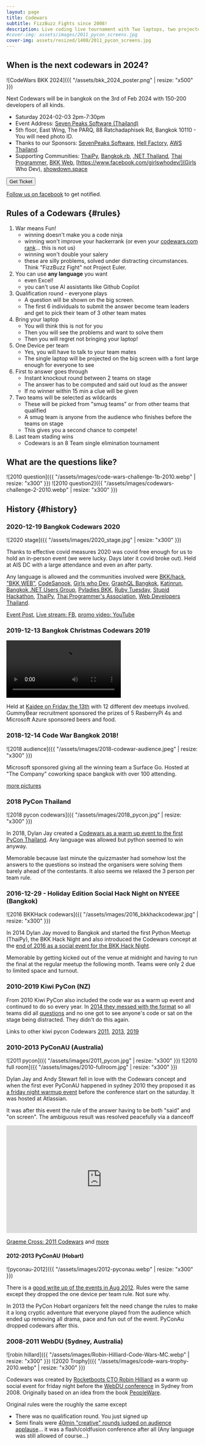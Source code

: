 ```yaml
---
layout: page
title: Codewars
subtitle: FizzBuzz Fights since 2008!
description: Live coding live tournament with Two laptops, two projectors, two teams at a time, one programming task - everyone else has some finger food and a drink and watches the chaos. Teams of 4 people formed spontaneously.
#cover-img: assets/images/2011_pycon_screens.jpg
cover-img: assets/resized/1400/2011_pycon_screens.jpg
---
```


<!-- {{ "/assets/images/2011_pycon_screens.jpg" | resize: "x544" }} -->

## When is the next codewars in 2024?

![CodeWars BKK 2024]({{ "/assets/bkk_2024_poster.png" | resize: "x500" }})

Next Codewars will be in bangkok on the 3rd of Feb 2024 with 150-200 developers of all kinds.

- Saturday 2024-02-03 2pm-7:30pm
- Event Address: [Seven Peaks Software (Thailand)](https://maps.app.goo.gl/MpTcUXiQg2z7cRdT8)
- 5th floor, East Wing, The PARQ, 88 Ratchadaphisek Rd, Bangkok 10110 - You will need photo ID.
- Thanks to our Sponsors: [SevenPeaks Software](https://sevenpeakssoftware.com/), [Hell Factory](https://www.hellfactory.com/), [AWS Thailand](https://aws.amazon.com/th/).
- Supporting Communities: [ThaiPy](thaipy.github.io), [Bangkok.rb](https://bangkokrb.org/), 
  [.NET Thailand](https://www.meetup.com/dotnet-bkk/), [Thai Programmer](https://www.thaiprogrammer.org/),
  [BKK Web](https://www.eventbrite.com/o/bkk-web-13116740934), [https://www.facebook.com/girlswhodev/](Girls Who Dev), [showdown.space](https://web.facebook.com/showdown.space)


<a style="text-align: center;" href="https://docs.google.com/forms/d/e/1FAIpQLSe7KKtFGwe5Y68-OVs9MgX_kUqWSN8WD78nmOjjozzEUvVCdg/viewform"><button>Get Ticket</button></a>

[Follow us on facebook](https://www.facebook.com/codewarfederation) to get notified.


## Rules of a Codewars {#rules}   
1. War means Fun!
   - winning doesn't make you a code ninja
   - winning won't improve your hackerrank (or even your [codewars.com rank](https://www.codewars.com/)... this is not us)
   - winning won't double your salery
   - these are silly problems, solved under distracting circumstances. Think "FizzBuzz Fight" not Project Euler.
2. You can use **any language** you want
   - even Excel!
   - you can't use AI assistants like Github Copilot
3. Qualification round - everyone plays
   - A question will be shown on the big screen.
   - The first 6 individuals to submit the answer become team leaders and get to pick their team of 3 other team mates
4. Bring your laptop
   - You will think this is not for you
   - Then you will see the problems and want to solve them
   - Then you will regret not bringing your laptop!
5. One Device per team
   - Yes, you will have to talk to your team mates
   - The single laptop will be projected on the big screen with a font large enough for everyone to see
6. First to answer goes through
   - Instant knockout round between 2 teams on stage
   - The answer has to be computed and said out loud as the answer
   - If no winner within 15 min a clue will be given
7. Two teams will be selected as wildcards
   - These will be picked from "smug teams" or from other teams that qualified
   - A smug team is anyone from the audience who finishes before the teams on stage
   - This gives you a second chance to compete!
8. Last team stading wins
   - Codewars is an 8 Team single elimination tournament


## What are the questions like?

![2010 question]({{ "/assets/images/code-wars-challenge-1b-2010.webp" | resize: "x300" }})
![2010 question2]({{ "/assets/images/codewars-challenge-2-2010.webp" | resize: "x300" }})

## History {#history}

### 2020-12-19 Bangkok Codewars 2020

![2020 stage]({{ "/assets/images/2020_stage.jpg" | resize: "x300" }})

Thanks to effective covid measures 2020 was covid free enough for us to hold an in-person event (we were lucky. Days later it covid broke out). Held at AIS DC with a large attendance and even an after party.

Any language is allowed and the communities involved were 
<a target="_blank" href="https://www.meetup.com/bkkhack/">BKK/hack</a>, 
<a target="_blank" href="https://www.facebook.com/thebkkweb/">"BKK WEB"</a>, 
<a target="_blank" href="https://www.facebook.com/codesanookpage/">CodeSanook</a>, 
<a target="_blank" href="https://www.facebook.com/girlswhodev/">Girls who Dev</a>, 
<a target="_blank" href="https://www.meetup.com/GraphQL-Bangkok/">GraphQL Bangkok</a>, 
<a target="_blank" href="https://www.facebook.com/Katinrun/">Katinrun</a>, 
<a target="_blank" href="https://www.meetup.com/Bangkok-NET-Users-Group/">Bangkok .NET Users Group</a>, 
<a target="_blank" href="https://www.facebook.com/pyladiesbkk/">Pyladies BKK</a>, 
<a target="_blank" href="https://www.meetup.com/bangkok-rb/">Ruby Tuesday</a>, 
<a target="_blank" href="https://www.facebook.com/StupidHackTH/">Stupid Hackathon</a>, 
<a target="_blank" href="https://www.meetup.com/ThaiPy-Bangkok-Python-Meetup">ThaiPy</a>, 
<a target="_blank" href="https://www.thaiprogrammer.org/">Thai Programmer's Association</a>, 
<a target="_blank" href="https://www.facebook.com/web.developer.th/">Web Developers Thailand</a>. 


[Event Post](2020-12-18-codewar2020/), [Live stream: FB](https://www.facebook.com/watch/live/?ref=watch_permalink&v=1016001628885678), [promo video: YouTube](https://www.youtube.com/watch?v=Gowm4cN6EXQ&t=6s)

### 2019-12-13 Bangkok Christmas Codewars 2019

<video style="max-width:100%" controls>
  <source src="assets/images/2019_video.mp4" type="video/mp4">
  Your browser does not support the video tag.
</video>

Held at [Kaidee on Friday the 13th](https://www.ticketmelon.com/codewarfederation/christmascodewar2019?fbclid=IwAR2WsAOH7YhBL81jpcUOH84i8r1zYfn5vdimmoLJrjrZmM_g2P9JS9zk70Q) with 12 different dev meetups involved.
GummyBear recruitment sponsored the prizes of 5 RasberryPi 4s and Microsoft Azure sponsored beers and food.


### 2018-12-14 Code War Bangkok 2018!


![2018 audience]({{ "/assets/images/2018-codewar-audience.jpeg" | resize: "x300" }})

Microsoft sponsored giving all the winning team a Surface Go. Hosted at "The Company" coworking space bangkok with over 100 attending.

[more pictures](https://www.facebook.com/codewarfederation/posts/120601169358416)

### 2018 PyCon Thailand

![2018 pycon codewars]({{ "/assets/images/2018_pycon.jpg" | resize: "x300" }})

In 2018, Dylan Jay created a [Codewars as a warm up event to the first PyCon Thailand](https://2019.th.pycon.org/pycon2018/code-war/index.html). Any language was allowed but python seemed to win anyway.

Memorable because last minute the quizzmaster had somehow lost the answers to the questions so instead the organisers were solving them barely ahead of the contestants. It also seems we relaxed the 3 person per team rule.

<!-- 
<iframe src="https://www.facebook.com/plugins/video.php?height=314&href=https%3A%2F%2Fwww.facebook.com%2FPyConThailand%2Fvideos%2F362179677639589%2F&show_text=false&width=560&t=0" width="500" height="281" style="border:none;overflow:hidden" scrolling="no" frameborder="0" allowfullscreen="true" allow="autoplay; clipboard-write; encrypted-media; picture-in-picture; web-share" allowFullScreen="true"></iframe> -->

### 2016-12-29 - Holiday Edition Social Hack Night on NYEEE (Bangkok)

![2016 BKKHack codewars]({{ "/assets/images/2016_bkkhackcodewar.jpg" | resize: "x300" }})

In 2014 Dylan Jay moved to Bangkok and started the first Python Meetup (ThaiPy), the BKK Hack Night and also introduced the
Codewars concept at the [end of 2016 as a social event for the BKK Hack Night](https://www.meetup.com/en-AU/bkkhack/events/cxdkxlyvqbmc/).

Memorable by getting kicked out of the venue at midnight and having to run the final at the regular meetup the following month. Teams were only 2 due to limited space and turnout.

### 2010-2019 Kiwi PyCon (NZ)

From 2010 Kiwi PyCon also included the code war as a warm up event and continued to do so every year. 
In [2014 they messed with the format](https://wellington.pm.org/articles/codewars2014/) so all teams did all [questions](https://github.com/eliotb/codewars2014) and no one got to see anyone's code or sat on the stage being distracted. They didn't do this again.

Links to other kiwi pycon Codewars [2011](https://www.scoop.co.nz/stories/BU1108/S00792/calling-all-it-geeks-and-tech-savvy-people.htm), [2013](https://kokorice.org/2013/07/19/register-for-kiwi-pycon-2013-today/), [2019](https://twitter.com/NZPUG/status/1164789719810498560)

### 2010-2013 PyConAU (Australia)

![2011 pycon]({{ "/assets/images/2011_pycon.jpg" | resize: "x300" }})
![2010 full room]({{ "/assets/images/2010-fullroom.jpg" | resize: "x300" }})

Dylan Jay and Andy Stewart fell in love with the Codewars concept and when the first ever PyConAU happened in sydney
2010 they proposed it as [a friday night warmup event](http://anyvite.com/byq1czpyyc) before the conference start on the saturday. It was hosted at Atlassian.

It was after this event the rule of the answer having to be both "said" and "on screen". The ambiguous result was resolved
peacefully via a danceoff

<iframe width="500" height="281" src="https://www.youtube.com/embed/gH4S6WfgWwk?si=K86oxkurULCvK8RY" title="YouTube video player" frameborder="0" allow="accelerometer; autoplay; clipboard-write; encrypted-media; gyroscope; picture-in-picture; web-share" allowfullscreen></iframe>

[Graeme Cross: 2011 Codewars](https://www.flickr.com/photos/66855660@N07/with/6087255630/) and [more](https://hiveminer.com/Tags/codewar)


#### 2012-2013 PyConAU (Hobart)

![pyconau-2012]({{ "/assets/images/2012-pyconau.webp" | resize: "x300" }})

There is a [good write up of the events in Aug 2012](https://www.curiousvenn.com/2012/08/codewars-at-pycon-au-2012/?fbclid=IwAR0g1Dc2G6aO7UQTRaiND_WWXHfLNsQWQmNJcHx4sImnTiLmp8hGaWKVuNA). Rules were the same except they dropped the one device per team rule. Not sure why.

In 2013 the PyCon Hobart organizers felt the need change the rules to make it a long cryptic adventure that everyone played from the audience which ended up removing all drama, pace and fun out of the event. PyConAu dropped codewars after this.


### 2008-2011 WebDU (Sydney, Australia)

![robin hillard]({{ "/assets/images/Robin-Hilliard-Code-Wars-MC.webp" | resize: "x300" }})
![2020 Trophy]({{ "/assets/images/code-wars-trophy-2010.webp" | resize: "x300" }})

Codewars was created by [Rocketboots CTO Robin Hilliard](https://www.linkedin.com/in/robinhilliard/) as a warm up social event for friday night before the [WebDU conference](https://www.flickr.com/photos/webdu/3553047315/) in Sydney from 2008. Originally based on an idea from the book [PeopleWare](https://en.wikipedia.org/wiki/Peopleware:_Productive_Projects_and_Teams). 

Original rules were the roughly the same except
- There was no qualification round. You just signed up
- Semi finals were [40min "creative" rounds judged on audience applause](https://www.eriontheinterweb.com/2010/05/codewars-2010-the-challenge-make-an-app-to-make-steve-jobs-relax-in-flash)... it was a flash/coldfusion conference after all (Any language was still allowed of course...)


